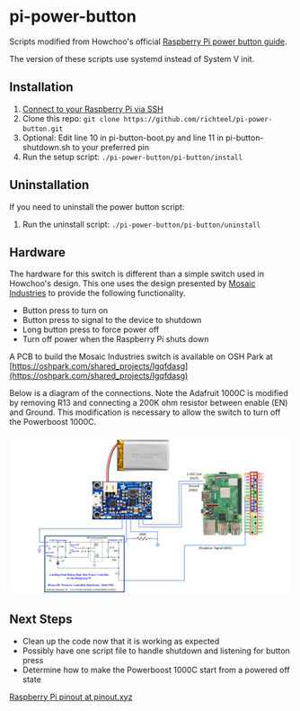 # pi-power-button

Scripts modified from Howchoo's official [Raspberry Pi power button guide](https://howchoo.com/g/mwnlytk3zmm/how-to-add-a-power-button-to-your-raspberry-pi).

The version of these scripts use systemd instead of System V init.

## Installation

1. [Connect to your Raspberry Pi via SSH](https://howchoo.com/g/mgi3mdnlnjq/how-to-log-in-to-a-raspberry-pi-via-ssh)
1. Clone this repo: `git clone https://github.com/richteel/pi-power-button.git`
1. Optional: Edit line 10 in pi-button-boot.py and line 11 in pi-button-shutdown.sh to your preferred pin
1. Run the setup script: `./pi-power-button/pi-button/install`

## Uninstallation

If you need to uninstall the power button script:

1. Run the uninstall script: `./pi-power-button/pi-button/uninstall`

## Hardware

The hardware for this switch is different than a simple switch used in Howchoo's design. This one uses the design presented by [Mosaic Industries](http://www.mosaic-industries.com/embedded-systems/microcontroller-projects/raspberry-pi/on-off-power-controller) to provide the following functionality.

- Button press to turn on
- Button press to signal to the device to shutdown
- Long button press to force power off
- Turn off power when the Raspberry Pi shuts down

A PCB to build the Mosaic Industries switch is available on OSH Park at [https://oshpark.com/shared_projects/Igqfdasg](https://oshpark.com/shared_projects/Igqfdasg)

Below is a diagram of the connections. Note the Adafruit 1000C is modified by removing R13 and connecting a 200K ohm resistor between enable (EN) and Ground. This modification is necessary to allow the switch to turn off the Powerboost 1000C.

![Hookup diagram of Raspbery Pi Power Circuit](./diagrams/PowerCircuit.png)

## Next Steps ##

- Clean up the code now that it is working as expected
- Possibly have one script file to handle shutdown and listening for button press
- Determine how to make the Powerboost 1000C start from a powered off state


[Raspberry Pi pinout at pinout.xyz](https://pinout.xyz/)
